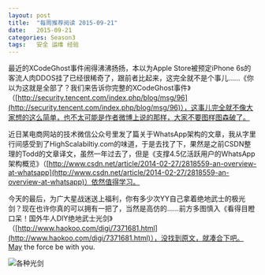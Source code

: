 ```yaml
---
layout: post
title:  "每周推荐阅读 2015-09-21"
date:   2015-09-21
categories: Season3
tags:   安全 运维 经验
---
```


最近的XCodeGhost事件闹得沸沸扬扬，本以为Apple Store被预定iPhone 6s的客流人肉DDOS挂了已经很稀奇了，跟前者比起来，这完全就不是个事儿……《你以为这就是全部了？我们来告诉你完整的XCodeGhost事件》（[http://security.tencent.com/index.php/blog/msg/96](http://security.tencent.com/index.php/blog/msg/96)），这事儿完全就不像大家想的这么简单，也不太可能是作者微博上说的那样，大家不要图样图森破了。

近日某电商网站的技术微信公众号里发了篇关于WhatsApp架构的文章，我从字里行间感受到了HighScalabiltiy.com的味道，于是去找了下，果然是之前CSDN整理的Todd的文章译文，虽然一年过去了，但是《支撑4.5亿活跃用户的WhatsApp架构概览》（[http://www.csdn.net/article/2014-02-27/2818559-an-overview-at-whatsapp](http://www.csdn.net/article/2014-02-27/2818559-an-overview-at-whatsapp)）依然值得学习。

今天的最后，为广大星战迷送上福利，你有多少次YY自己拿着绝地武士的极光剑？现在也许你真的可以拥有一把了，当然是高仿的……前方多图慎入《看得目瞪口呆！国外牛人DIY绝地武士光剑》（[http://www.haokoo.com/digi/7371681.html](http://www.haokoo.com/digi/7371681.html)），没找到原文，就凑合下吧。May the force be with you.

![各种光剑](http://7xn7do.com1.z0.glb.clouddn.com/images/lightsaber.jpg-normalized)
